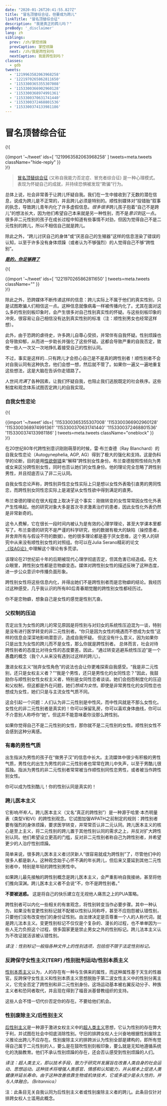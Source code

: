 ```yaml
---
date: "2020-01-26T20:41:55.827Z"
title: "冒名顶替综合征，但要成为跨儿"
linkTitle: "冒名顶替综合征"
description: "我是真正的跨儿吗？"
preBody: '_disclaimer'
lang: zh
siblings:
  prev: /zh/掌控烦躁
  prevCaption: 掌控烦躁
  next: /zh/我是跨性别吗
  nextCaption: 我是跨性别吗？
classes:
  - gdb
tweets:
  - '1219963582063968258'
  - '1221970265862811650'
  - '1153300365355307008'
  - '1153300366902960128'
  - '1153300368974991361'
  - '1153300370631741440'
  - '1153300372468801536'
  - '1153300374133981186'
---
```


# 冒名顶替综合征

{!{ <div class="gutter">{{import '~/tweet' ids=[
  '1219963582063968258'
] tweets=meta.tweets className="hide-reply" }}</div> }!}

> [冒名顶替综合征](https://en.wikipedia.org/wiki/Impostor_syndrome) (又称自我能力否定症、冒充者综合征) 是一种心理模式。表现为怀疑自己的成就，并持续恐惧被发现“欺骗”行为。

总体上说，社会非常善于让跨儿怀疑自我。我们在一生中接收到了无数的潜在信息，说成为跨儿是不正常的，并且跨儿必须是特别的。顺性别媒体对“投错胎”叙事的执念，导致跨儿青年内化了许多虚假信息。*很多很多*跨儿孩子抱着“自己不是跨儿”的想法长大，因为他们希望自己本来就是另一种性别，而不是*意识到*这一点。很多非二元性别的孩子在成长过程中知道有些事情不对劲，但因为觉得自己不是二元性别的跨儿，所以不相信自己就是跨儿。

除此之外，“跨儿讨厌自己的身体”或“厌恶自己的生殖器”这样的信息渲染了错误的认知，以至于许多没有身体烦躁（或者认为不够强烈）的人觉得自己不够“跨性别”。

***[是的，你足够跨了](https://1lib.net/book/11067026/1549c5)***

{!{ <div class="gutter">{{import '~/tweet' ids=[
  '1221970265862811650'
] tweets=meta.tweets className="" }}</div> }!}

除此之外，恐跨媒体不断传递这样的信息：跨儿实际上不属于他们的真实性别，只是试图欺骗人们相信这一点。这种信息就像病毒一样被传播内化了。尤其在面对这么多的性别刻板印象时，会产生很多对自己性别真实性的怀疑。与这些刻板印象的冲突，很容易让自己相信没有达到真实性别的标准（注：顺性别男女也经常这样想）。

此外，由于恐跨的虐待史，许多跨儿自尊心受损，并常伴有自我怀疑。性别烦躁也会导致抑郁，从而进一步助长并强化了这些怀疑。这都会导致严重的自我否定，致使一些人一次又一次地挣扎着接受自己的性别认同。

不过，事实是这样的...只有跨儿才会担心自己是不是真的跨性别者！顺性别者不会对自我认同有这种执念，他们会想一想，然后就不管了。如果你一遍又一遍地重复这些想法，这是大脑在告诉你走错路了。

人世间*充满*了各种因素，让我们怀疑自我，也阻止我们逃脱既定的社会秩序。这些制度和观念体系试图否定跨儿的自我实现。

### 自我女性恋论

{!{ <div class="gutter">{{import '~/tweet' ids=[
  '1153300365355307008'
  '1153300366902960128'
  '1153300368974991361'
  '1153300370631741440'
  '1153300372468801536'
  '1153300374133981186'
] tweets=meta.tweets className="oneblock" }}</div> }!}

在20世纪80年代跨性别意识刚刚萌芽的时候，雷·布兰查德（Ray Blanchard）的自我女性恋论（Autogynephelia, AGP, AG）得到了极大的强化和支持。这是伪科学的论断，目的是用[性欲倒错](https://en.wikipedia.org/wiki/Paraphilia)来“解释”跨性别女性身份。布兰查德按照性倾向为男或女来区分跨性别女性，同时也否认她们的女性身份。他的理论完全忽略了跨性别男性，并且彻底否认了非二元认同。

自我女性恋论声称，跨性别异性恋女性实际上只是想以女性外表吸引直男的男同性恋，而跨性别女同性恋实际上是渴望从女性性欲中得到满足的直男。

布兰查德的理论在很大程度上取决于这个事实：刚做转变的女性常常因女性化外表产生性唤起。他的研究对象大多是首次寻求激素治疗的患者，因此女性化外表仍然是非常新奇的。

这令人费解，它在很长一段时间内被认为是有效的心理学理论，甚至大学课本里都写了。布兰查德的研究不是严谨的科学研究，他的数据有极大的缺陷（操控患者，并舍弃所有与假设不符的数据）。他的很多理论都是基于厌女思维，这个男人的研究中从来没有顺性别女性的对照组。你可以在Julia Serano精彩的论文[《驳AG论》](https://zhuanlan.zhihu.com/p/59510858)中理解这个理论有多荒谬。

该理论在21世纪前十年的后期被现代心理学彻底否定，但其危害已经造成。在大众眼里，跨性别女性都是恋物癖变态。媒体对跨性别女性的描述反映了这种态度，进一步公众意识中传播负面形象。

跨性别女性将这些信息内化，并得出她们不是跨性别者而是恋物癖的结论。我经历过这种感受，几乎我认识的所有80后青春期觉醒的跨性别女性都经历过。

你不是恋物癖，想象自己是女性的感觉是性别亢奋。

### 父权制的压迫

否定出生为女性的跨儿的常见原因是将性别与对妇女的系统性压迫混为一谈，特别是没有进行医学转变的非二元性别者。“你只是因为女性的境遇而不想成为女性”这样的信息会深深地影响潜意识，造成自我怀疑。 但这没有什么意义，因为如果你只是出生为女性的跨儿而不是女性，那么你就是跨性别者。 总体而言，社会对待跨性别者的态度比对待女性的态度要差。因此，“通过转变逃避系统性压迫”是一个愚蠢的概念（我个人从来没有遇到过这样的跨儿）。

激进女权主义“抛弃女性角色”的说法也会让你更难探索自我感受。“我是非二元性别，还只是女权主义者？”“我是个男性，还只是男性化的女同性恋？”因此，我鼓励你与顺性别女性女权主义者，特别是女同性恋者谈谈。她们会抱怨制度化的压迫和父权制，但这都是外在问题，她们*想成为女性*。即使是非常男性化的女同性恋也想成为女性，她们只是与主流女性气质不同。

这会引起一个问题：人们认为非二元性别是中性风，而中性风就是不那么女性化。女性化的非二元性别者是真实的！你可以保留乳房，你可以喜欢身体曲线，你可以不介意别人称呼你“她”。但这并不能意味着你没那么跨性别。

如果你觉得自己不是二元性别的女性，那你就不是二元性别的女性。顺性别女性不会感到这种分离感。

### 有毒的男性气质

出生指派为男性的孩子在“做男子汉”的信息中长大。主流媒体中很少有积极的男性气质，男性化的出生为男性的非二元性别者也常常在跨儿中失声，以至于男酷儿很孤独。指派为男性的非二元性别者常常被当作顺性别同性恋男性，或者被当作跨性别女性。

你可以成为性别酷儿！你的性别认同是真实的！

### 跨儿医本主义

它影响*所有人*。跨儿医本主义（又名“真正的跨性别”）是一种源于哈里·本杰明量表（类型Ⅴ和Ⅵ）的跨性别观念。它试图加强WPATH之前制定的规则：跨性别者要有强烈的身体烦躁，要求医学转变，并常常否认非二元认同。跨儿医本主义的核心是至上主义，将二元性别的跨儿置于其他性别认同的需求之上，并反对扩大跨性别认同。他们希望设立更高的门槛，反对非二元性别者称自己为跨性别者，并希望更少的人治疗性别烦躁。

简单来说，很多跨儿医本主义者讨厌新人“很容易就成为跨性别”了，尽管他们中的很多人都是新人。这种观念始于心怀不满的年长跨儿，但后来又蔓延到其他二元性别者中，特别是年轻的跨性别男性中。

如果跨儿最先接触的跨性别概念是跨儿医本主义，会严重影响自我接纳，甚至将他们推向深渊。跨儿医本主义者不会说“不，你不是跨性别者。”

**不要被迷惑。** 这是将自己的快乐建立在无视他人痛苦之上的PUA策略。

跨性别者可以内化一些相关的有害观念，将性别转变当作必要步骤。其中一种认为，如果没有变更性别标记就不配被以性别认同称呼，甚至不应抱怨被认错性别，只要他们没有改变他们的身份证性别。由法律决定是否尊重一个人的人称代词，就是跨儿法本主义。变更性别标记不仅仅是个复杂的、漫长的过程，也不单单因为一些人无力负担这个过程，很多国家更是禁止男女之外的性别标记。跨儿法本主义认为不改证就活该被认错性别。

*译注：性别标记一般指各种文件上的性别选项，包括但不限于法定性别标记。*

### 反跨保守女性主义(TERF) /性别批判运动/性别本质主义

[性别本质主义](https://en.wikipedia.org/wiki/Gender_essentialism)认为，人的存在有一种与生俱来的属性，而这种属性基于天生的性器官。反跨保守女性主义和性别本质主义思想脱胎于第二波女性主义中的性别分离主义，它完全否定了跨性别和非二元性别身份。这场运动基本被右翼反动分子、种族主义者和恐同者取代，并且现在得到了福音派基督教组织的支持。

这些人会不惜一切代价否定你的存在。不要给他们机会。

### 性别废除主义/后性别主义

[后性别主义](https://en.wikipedia.org/wiki/Postgenderism)是一种源于激进女权主义中的[超人类主义](https://en.wikipedia.org/wiki/Transhumanism)思想，它认为性别的存在弊大于利，并试图在社会中彻底消除性别。守旧的排跨女权人士兴奋地根据性别废除主义推论出跨儿不应存在。性别废除主义的排跨派认为性别全部是建构的，即所有觉得自己属于二元性别的人，要么是在鼓吹性别刻板印象，要么就是无知地遵循系统化的洗脑教育。他们不承认性别烦躁的存在，还会否认感受到性别烦躁的人们。

*译注：超人类主义，即以技术手段，致力于研究并发展旨在改善人类自身的社会运动、思想运动。这种技术将增强人类感官、情感和认知能力，并从根本上促进人类健康并延长寿命。由于这种改善依靠生物或机体技术，它或多或少是永久性的，并与人体融合。（Britannica）*

注：此条目无关自我认同为后性别主义者或性别废除主义者的跨儿。此条目仅针对排跨女权人士滥用此概念。
